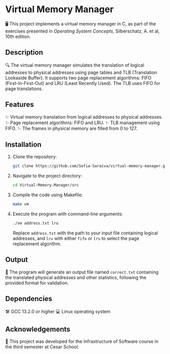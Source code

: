 # Virtual Memory Manager

🖥️ This project implements a virtual memory manager in C, as part of the exercises presented in *Operating System Concepts*, Silberschatz, A. et al, 10th edition.

## Description

🔍 The virtual memory manager simulates the translation of logical addresses to physical addresses using page tables and TLB (Translation Lookaside Buffer). It supports two page replacement algorithms: FIFO (First-In-First-Out) and LRU (Least Recently Used). The TLB uses FIFO for page translations.

## Features

✨ Virtual memory translation from logical addresses to physical addresses.
✨ Page replacement algorithms: FIFO and LRU.
✨ TLB management using FIFO.
✨ The frames in physical memory are filled from 0 to 127.

## Installation

1. Clone the repository:

    ```bash
    git clone https://github.com/Sofia-Saraiva/virtual-memory-manager.git
    ```

2. Navigate to the project directory:

    ```bash
    cd Virtual-Memory-Manager/src
    ```

3. Compile the code using Makefile:

    ```bash
    make vm
    ```

4. Execute the program with command-line arguments:

    ```bash
    ./vm address.txt lru
    ```

    Replace `address.txt` with the path to your input file containing logical addresses, and `lru` with either `fifo` or `lru` to select the page replacement algorithm.

## Output

📄 The program will generate an output file named `correct.txt` containing the translated physical addresses and other statistics, following the provided format for validation.

## Dependencies

🛠️ GCC 13.2.0 or higher
💻 Linux operating system

## Acknowledgements

👏 This project was developed for the Infrastructure of Software course in the third semester at Cesar School.
